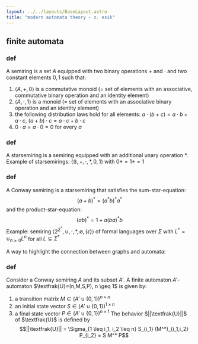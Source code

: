 ```yaml
---
layout: ../../layouts/BaseLayout.astro
title: "modern automata theory - z. esik"
---
```


## finite automata
### def
A semiring is a set $A$ equipped with two binary operations $+$ and $\cdot$ and two constant elements $0,1$ such that:
1. $\langle A, +, 0\rangle$ is a commutative monoid (= set of elements with an associative, commutative binary operation and an identity element)
2. $\langle A, \cdot, 1\rangle$ is a monoid (= set of elements with an associative binary operation and an identity element)
3. the following distribution laws hold for all elements: $a \cdot (b+c) = a \cdot b + a \cdot c$, $(a + b)\cdot c = a\cdot c + b\cdot c$
4. $0\cdot a = a\cdot 0 = 0$ for every $a$

### def
A starsemiring is a semiring equipped with an additional unary operation $*$. Example of starsemirings: $\langle \mathbb{B}, +, \cdot, *, 0, 1 \rangle$ with $0*=1*=1$

### def
A Conway semiring is a starsemiring that satisfies the sum-star-equation:
$$(a+b)^* = (a^*b)^*a^*$$
and the product-star-equation:
$$(ab)^* = 1 + a(ba)^*b$$
Example: semiring $\langle 2^{\Sigma^*}, \cup, \cdot, *, \emptyset, \{ \epsilon \} \rangle$ of formal languages over $\Sigma$ with $L^*=\cup_{n\geq 0}L^n$ for all $L \subseteq \Sigma^*$

A way to highlight the connection between graphs and automata:
### def
Consider a Conway semiring $A$ and its subset $A'$. 
A finite automaton $A'$-automaton $\textfrak{U}=(n,M,S,P), n \geq 1$ is given by:
1. a transition matrix $M\in (A' \cup \{0,1\})^{n\times n}$
2. an initial state vector $S\in (A' \cup \{0,1\})^{1\times n}$
3. a final state vector $P\in (A' \cup \{0,1\})^{n\times 1}$
The behavior $||\textfrak{U}||$ of $\textfrak{U}$ is defined by 
$$||\textfrak{U}|| = \Sigma_{1 \leq i_1, i_2 \leq n} S_{i_1} (M^*)_{i_1,i_2} P_{i_2} = S M^* P$$

